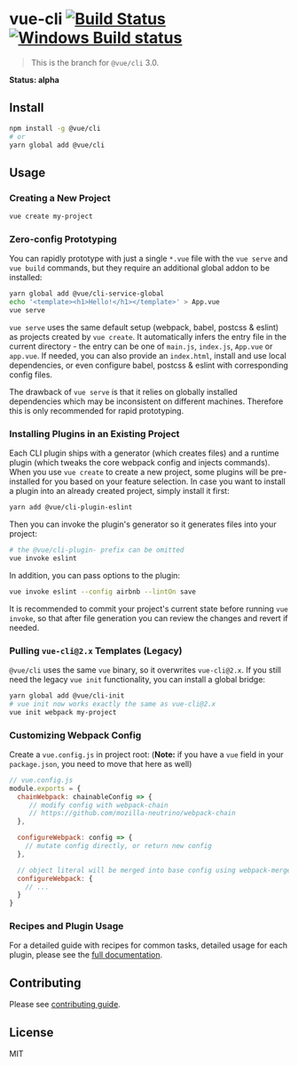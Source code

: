 # vue-cli [![Build Status](https://circleci.com/gh/vuejs/vue-cli/tree/dev.svg?style=shield)](https://circleci.com/gh/vuejs/vue-cli/tree/dev) [![Windows Build status](https://ci.appveyor.com/api/projects/status/487fqt71e4kf46iv/branch/dev?svg=true)](https://ci.appveyor.com/project/yyx990803/vue-cli-6b0a6/branch/dev)

> This is the branch for `@vue/cli` 3.0.

**Status: alpha**

## Install

``` sh
npm install -g @vue/cli
# or
yarn global add @vue/cli
```

## Usage

### Creating a New Project

``` sh
vue create my-project
```

### Zero-config Prototyping

You can rapidly prototype with just a single `*.vue` file with the `vue serve` and `vue build` commands, but they require an additional global addon to be installed:

``` sh
yarn global add @vue/cli-service-global
echo '<template><h1>Hello!</h1></template>' > App.vue
vue serve
```

`vue serve` uses the same default setup (webpack, babel, postcss & eslint) as projects created by `vue create`. It automatically infers the entry file in the current directory - the entry can be one of `main.js`, `index.js`, `App.vue` or `app.vue`. If needed, you can also provide an `index.html`, install and use local dependencies, or even configure babel, postcss & eslint with corresponding config files.

The drawback of `vue serve` is that it relies on globally installed dependencies which may be inconsistent on different machines. Therefore this is only recommended for rapid prototyping.

### Installing Plugins in an Existing Project

Each CLI plugin ships with a generator (which creates files) and a runtime plugin (which tweaks the core webpack config and injects commands). When you use `vue create` to create a new project, some plugins will be pre-installed for you based on your feature selection. In case you want to install a plugin into an already created project, simply install it first:

``` sh
yarn add @vue/cli-plugin-eslint
```

Then you can invoke the plugin's generator so it generates files into your project:

``` sh
# the @vue/cli-plugin- prefix can be omitted
vue invoke eslint
```

In addition, you can pass options to the plugin:

``` sh
vue invoke eslint --config airbnb --lintOn save
```

It is recommended to commit your project's current state before running `vue invoke`, so that after file generation you can review the changes and revert if needed.

### Pulling `vue-cli@2.x` Templates (Legacy)

`@vue/cli` uses the same `vue` binary, so it overwrites `vue-cli@2.x`. If you still need the legacy `vue init` functionality, you can install a global bridge:

``` sh
yarn global add @vue/cli-init
# vue init now works exactly the same as vue-cli@2.x
vue init webpack my-project
```

### Customizing Webpack Config

Create a `vue.config.js` in project root: (**Note:** if you have a `vue` field in your `package.json`, you need to move that here as well)

``` js
// vue.config.js
module.exports = {
  chainWebpack: chainableConfig => {
     // modify config with webpack-chain
     // https://github.com/mozilla-neutrino/webpack-chain
  },

  configureWebpack: config => {
    // mutate config directly, or return new config
  },

  // object literal will be merged into base config using webpack-merge
  configureWebpack: {
    // ...
  }
}
```

### Recipes and Plugin Usage

For a detailed guide with recipes for common tasks, detailed usage for each plugin, please see the [full documentation](https://github.com/vuejs/vue-cli/blob/dev/docs/README.md).

## Contributing

Please see [contributing guide](https://github.com/vuejs/vue-cli/blob/dev/.github/CONTRIBUTING.md).

## License

MIT
